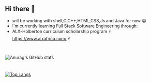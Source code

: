 ##                    Hi there 👋
- will be working with shell,C,C++,HTML,CSS,Js and Java for now 😁
- I'm currently learning Full Stack Software Engineering through: 
- ALX-Holberton curriculum scholarship program ⚡ https://www.alxafrica.com/ ⚡ 
#
![Anurag's GitHub stats](https://github-readme-stats.vercel.app/api?username=Sylvester254&show_icons=true&theme=nightowl)
#
[![Top Langs](https://github-readme-stats.vercel.app/api/top-langs/?username=Sylvester254&layout=compact)](https://github.com/anuraghazra/github-readme-stats)
<!--
**Sylvester254/Sylvester254** is a ✨ _special_ ✨ repository because its `README.md` (this file) appears on your GitHub profile.

Here are some ideas to get you started:

- 🔭 I’m currently working on ...
- 🌱 I’m currently learning ...
- 👯 I’m looking to collaborate on ...
- 🤔 I’m looking for help with ...
- 💬 Ask me about ...
- 📫 How to reach me: ...
- 😄 Pronouns: ...
- ⚡ Fun fact: ...
-->
